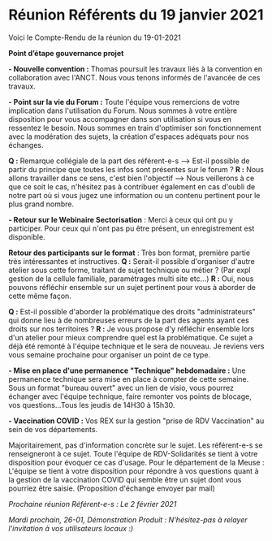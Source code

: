 # Réunion Référents du 19 janvier 2021

Voici le Compte-Rendu de la réunion du 19-01-2021

**Point d’étape gouvernance projet**

**- Nouvelle convention :** Thomas poursuit les travaux liés à la convention en collaboration avec l'ANCT. Nous vous tenons informés de l'avancée de ces travaux.

**- Point sur la vie du Forum :** Toute l'équipe vous remercions de votre implication dans l'utilisation du Forum. Nous sommes à votre entière disposition pour vous accompagner dans son utilisation si vous en ressentez le besoin. Nous sommes en train d'optimiser son fonctionnement avec la modération des sujets, la création d'espaces adéquats pour nos échanges.

**Q :** Remarque collégiale de la part des référent-e-s --&gt; Est-il possible de partir du principe que toutes les infos sont présentes sur le forum ? **R :** Nous allons travailler dans ce sens, c'est bien l'objectif --&gt; Nous veillerons à ce que ce soit le cas, n'hésitez pas à contribuer également en cas d'oubli de notre part où si vous jugez une information ou un contenu pertinent pour le plus grand nombre.

**- Retour sur le Webinaire Sectorisation** : Merci à ceux qui ont pu y participer. Pour ceux qui n'ont pas pu être présent, un enregistrement est disponible.

**Retour des participants sur le format** : Très bon format, première partie très intéressantes et instructives. **Q :** Serait-il possible d'organiser d'autre atelier sous cette forme, traitant de sujet technique ou métier ? \(Par expl gestion de la cellule familiale, paramétrages multi site etc...\) **R :** Oui, nous pouvons réfléchir ensemble sur un sujet pertinent pour vous à aborder de cette même façon.

**Q :** Est-il possible d'aborder la problématique des droits "administrateurs" qui donne lieu à de nombreuses erreurs de la part des agents ayant ces droits sur nos territoires ? **R :** Je vous propose d'y réfléchir ensemble lors d'un atelier pour mieux comprendre quel est la problématique. Ce sujet a déjà été remonté à l'équipe technique et le sera de nouveau. Je reviens vers vous semaine prochaine pour organiser un point de ce type.

**- Mise en place d'une permanence "Technique" hebdomadaire :** Une permanence technique sera mise en place à compter de cette semaine. Sous un format "bureau ouvert" avec un lien de visio, vous pourrez échanger avec l'équipe technique, faire remonter vos points de blocage, vos questions...Tous les jeudis de 14H30 à 15h30.

**- Vaccination COVID :** Vos REX sur la gestion "prise de RDV Vaccination" au sein de vos départements.

Majoritairement, pas d'information concrète sur le sujet. Les référent-e-s se renseigneront à ce sujet. Toute l'équipe de RDV-Solidarités se tient à votre disposition pour évoquer ce cas d'usage. Pour le département de la Meuse : L'équipe se tient à votre disposition pour répondre à vos questions quant à la gestion de la vaccination COVID qui semble être un sujet dont vous pourriez être saisie. \(Proposition d'échange envoyer par mail\)

_Prochaine réunion Référent-e-s : Le 2 février 2021_ 

_Mardi prochain, 26-01, Démonstration Produit : N'hésitez-pas à relayer l'invitation à vos utilisateurs locaux :\)_

